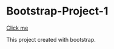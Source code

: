# Bootstrap-Project-1
[Click me](https://bootstrap-project-1-lilac.vercel.app/)


This project created with bootstrap.
